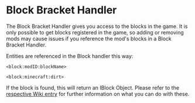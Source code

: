 # Block Bracket Handler

The Block Bracket Handler gives you access to the blocks in the game. It is only possible to get blocks registered in the game, so adding or removing mods may cause issues if you reference the mod's blocks in a Block Bracket Handler.

Entities are referenced in the Block handler this way:

```
<block:modID:blockName>

<block:minecraft:dirt>
```

If the block is found, this will return an IBlock Object.
Please refer to the [respective Wiki entry](../../../../Vanilla/Blocks/IBlock.md) for further information on what you can do with these.